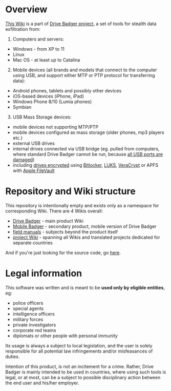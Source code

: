 # Overview

[This Wiki](https://github.com/drivebadger/fieldmanual/wiki) is a part of [Drive Badger project](https://drivebadger.com/), a set of tools for stealth data exfiltration from:

1. Computers and servers:

- Windows - from XP to 11
- Linux
- Mac OS - at least up to Catalina

2. Mobile devices (all brands and models that connect to the computer using USB, and support either MTP or PTP protocol for transferring data):

- Android phones, tablets and possibly other devices
- iOS-based devices (iPhone, iPad)
- Windows Phone 8/10 (Lumia phones)
- Symbian

3. USB Mass Storage devices:

- mobile devices not supporting MTP/PTP
- mobile devices configured as mass storage (older phones, mp3 players etc.)
- external USB drives
- internal drives connected via USB bridge (eg. pulled from computers, where standard Drive Badger cannot be run, because [all USB ports are damaged](https://github.com/drivebadger/drivebadger/wiki/Hardware-problems-(damaged-USB-ports)))
- including [drives encrypted](https://github.com/drivebadger/drivebadger/wiki/Encryption-support) using [Bitlocker](https://github.com/drivebadger/drivebadger/wiki/Encryption-support-(Bitlocker)), [LUKS](https://github.com/drivebadger/drivebadger/wiki/Encryption-support-(LUKS)), [VeraCrypt](https://github.com/drivebadger/drivebadger/wiki/Encryption-support-(VeraCrypt)) or APFS with [Apple FileVault](https://github.com/drivebadger/drivebadger/wiki/Encryption-support-(FileVault))


# Repository and Wiki structure

This repository is intentionally empty and exists only as a namespace for corresponding Wiki. There are 4 Wikis overall:

- [Drive Badger](https://github.com/drivebadger/drivebadger/wiki) - main product Wiki
- [Mobile Badger](https://github.com/drivebadger/mobilebadger/wiki) - secondary product, mobile version of Drive Badger
- [field manuals](https://github.com/drivebadger/fieldmanual/wiki) - subjects beyond the product itself
- [project Wiki](https://github.com/drivebadger/fieldmanual/wiki) - spanning all Wikis and translated projects dedicated for separate countries

And if you're just looking for the source code, go [here](https://github.com/drivebadger/drivebadger).


# Legal information

This software was written and is meant to be **used only by eligible entities**, eg:

- police officers
- special agents
- intelligence officers
- military forces
- private investigators
- corporate red teams
- diplomats or other people with personal immunity

Its usage is always a subject to local legislation, and the user is solely responsible for all potential law infringements
and/or misfeasances of duties.

Intention of this product, is not an incitement for a crime. Rather, Drive Badger is mainly intended to be used in countries, where
using such tools is legal, or at most, can be a subject to possible disciplinary action between the end user and his/her employer.
